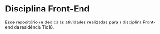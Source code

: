 # Disciplina Front-End

Esse repositório se dedica às atividades realizadas para a disciplina Front-end da residência Tic18.